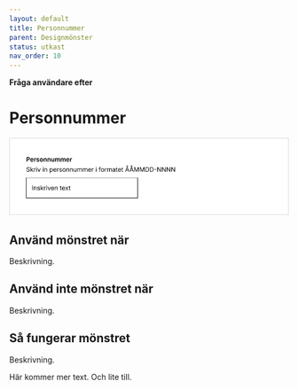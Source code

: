 ```yaml
---
layout: default
title: Personnummer
parent: Designmönster
status: utkast
nav_order: 10
---
```


**Fråga användare efter**

# Personnummer

![personnummer](../assets/images/Exempel_personnummer.png)

## Använd mönstret när

Beskrivning.

## Använd inte mönstret när

Beskrivning.

## Så fungerar mönstret

Beskrivning.

Här kommer mer text. Och lite till.
